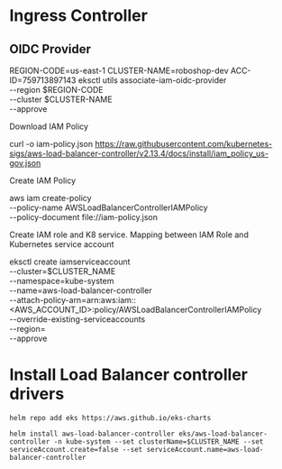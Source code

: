 # Ingress Controller

## OIDC Provider

REGION-CODE=us-east-1
CLUSTER-NAME=roboshop-dev
ACC-ID=759713897143
eksctl utils associate-iam-oidc-provider \
    --region $REGION-CODE \
    --cluster $CLUSTER-NAME \
    --approve

Download IAM Policy

curl -o iam-policy.json https://raw.githubusercontent.com/kubernetes-sigs/aws-load-balancer-controller/v2.13.4/docs/install/iam_policy_us-gov.json


Create IAM Policy

aws iam create-policy \
    --policy-name AWSLoadBalancerControllerIAMPolicy \
    --policy-document file://iam-policy.json
    

Create IAM role and K8 service. Mapping between IAM Role and Kubernetes service account

eksctl create iamserviceaccount \
--cluster=$CLUSTER_NAME \
--namespace=kube-system \
--name=aws-load-balancer-controller \
--attach-policy-arn=arn:aws:iam::<AWS_ACCOUNT_ID>:policy/AWSLoadBalancerControllerIAMPolicy \
--override-existing-serviceaccounts \
--region= \
--approve

# Install Load Balancer controller drivers

````
helm repo add eks https://aws.github.io/eks-charts

````
````
helm install aws-load-balancer-controller eks/aws-load-balancer-controller -n kube-system --set clusterName=$CLUSTER_NAME --set serviceAccount.create=false --set serviceAccount.name=aws-load-balancer-controller
````